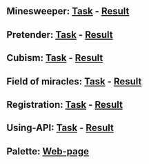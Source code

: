 ## Minesweeper: **[Task](https://docs.google.com/document/d/1hGj9L9Qhuetg3Na76XUHqTiZ_ig4nu2neia_1nrS01o/edit)** - **[Result](https://axissixa57.github.io/minesweeper/)**
## Pretender: **[Task](https://learn.paradox.red/js/task/task_5/task_5.pdf)** - **[Result](https://axissixa57.github.io/pretender/)**
## Cubism: **[Task](https://docs.google.com/document/d/1tujZxwsRo4dKjmRCYSNHwfkfYxp_m8maavr73WwrGsg/edit)** - **[Result](https://axissixa57.github.io/cubism/)**
## Field of miracles: **[Task](https://learn.paradox.red/js/task/task_6/task_6.pdf)** - **[Result](https://axissixa57.github.io/field-of-miracles/)**
## Registration: **[Task](https://docs.google.com/document/d/1XMyoIl2tOFcUpP3wqh4N3yf6z-SO8FhTvZMLds1h6NE/edit)** - **[Result](https://axissixa57.github.io/registration/)**
## Using-API: **[Task](https://docs.google.com/document/d/1f8mArr8ueNpY6SozuJZykEuA_YmBnRubWXpAQGDjuMY/edit)** - **[Result](https://axissixa57.github.io/using-API/)**
## Palette: **[Web-page](https://axissixa57.github.io/palette/)**